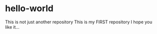 # hello-world
This is not just another repository
This is my FIRST repository
I hope you like it...
